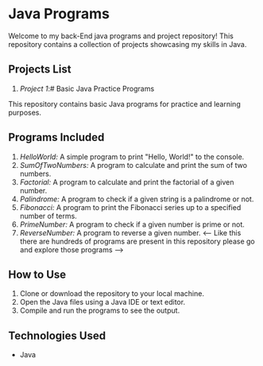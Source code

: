 # Java Programs 

Welcome to my back-End java programs and project repository! This repository contains a collection of projects showcasing my skills in Java.

## Projects List

1. *Project 1*:# Basic Java Practice Programs

This repository contains basic Java programs for practice and learning purposes.

## Programs Included

1. *HelloWorld:* A simple program to print "Hello, World!" to the console.
2. *SumOfTwoNumbers:* A program to calculate and print the sum of two numbers.
3. *Factorial:* A program to calculate and print the factorial of a given number.
4. *Palindrome:* A program to check if a given string is a palindrome or not.
5. *Fibonacci:* A program to print the Fibonacci series up to a specified number of terms.
6. *PrimeNumber:* A program to check if a given number is prime or not.
7. *ReverseNumber:* A program to reverse a given number.
<-- Like this there are hundreds of programs are present in this repository please go and explore those programs -->  
## How to Use

1. Clone or download the repository to your local machine.
2. Open the Java files using a Java IDE or text editor.
3. Compile and run the programs to see the output.

## Technologies Used

- Java
